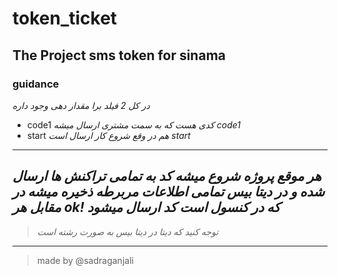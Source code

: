# token_ticket

## The Project sms token for sinama

### guidance

*در کل 2 فیلد برا مقدار دهی وجود داره*
* code1 *کدی هست که به سمت مشتری ارسال میشه code1*
* start *هم در وقع شروع کار ارسال است start*
---
*هر موقع پروژه شروع میشه کد به تمامی تراکنش ها ارسال شده و در دیتا بیس تمامی اطلاعات مربرطه  ذخیره میشه*
*در مقابل هر ok! که در کنسول است کد ارسال میشود*
---
> *توجه کنید که دیتا در دیتا بیس به صورت رشته است*
---
> made by @sadraganjali